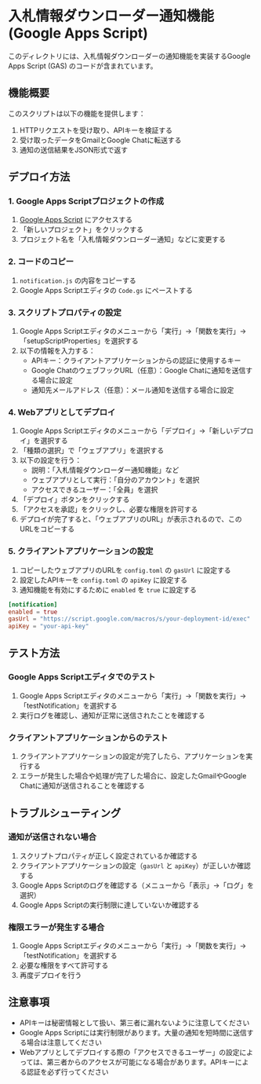 # 入札情報ダウンローダー通知機能 (Google Apps Script)

このディレクトリには、入札情報ダウンローダーの通知機能を実装するGoogle Apps Script (GAS) のコードが含まれています。

## 機能概要

このスクリプトは以下の機能を提供します：

1. HTTPリクエストを受け取り、APIキーを検証する
2. 受け取ったデータをGmailとGoogle Chatに転送する
3. 通知の送信結果をJSON形式で返す

## デプロイ方法

### 1. Google Apps Scriptプロジェクトの作成

1. [Google Apps Script](https://script.google.com/) にアクセスする
2. 「新しいプロジェクト」をクリックする
3. プロジェクト名を「入札情報ダウンローダー通知」などに変更する

### 2. コードのコピー

1. `notification.js` の内容をコピーする
2. Google Apps Scriptエディタの `Code.gs` にペーストする

### 3. スクリプトプロパティの設定

1. Google Apps Scriptエディタのメニューから「実行」→「関数を実行」→「setupScriptProperties」を選択する
2. 以下の情報を入力する：
   - APIキー：クライアントアプリケーションからの認証に使用するキー
   - Google ChatのウェブフックURL（任意）：Google Chatに通知を送信する場合に設定
   - 通知先メールアドレス（任意）：メール通知を送信する場合に設定

### 4. Webアプリとしてデプロイ

1. Google Apps Scriptエディタのメニューから「デプロイ」→「新しいデプロイ」を選択する
2. 「種類の選択」で「ウェブアプリ」を選択する
3. 以下の設定を行う：
   - 説明：「入札情報ダウンローダー通知機能」など
   - ウェブアプリとして実行：「自分のアカウント」を選択
   - アクセスできるユーザー：「全員」を選択
4. 「デプロイ」ボタンをクリックする
5. 「アクセスを承認」をクリックし、必要な権限を許可する
6. デプロイが完了すると、「ウェブアプリのURL」が表示されるので、このURLをコピーする

### 5. クライアントアプリケーションの設定

1. コピーしたウェブアプリのURLを `config.toml` の `gasUrl` に設定する
2. 設定したAPIキーを `config.toml` の `apiKey` に設定する
3. 通知機能を有効にするために `enabled` を `true` に設定する

```toml
[notification]
enabled = true
gasUrl = "https://script.google.com/macros/s/your-deployment-id/exec"
apiKey = "your-api-key"
```

## テスト方法

### Google Apps Scriptエディタでのテスト

1. Google Apps Scriptエディタのメニューから「実行」→「関数を実行」→「testNotification」を選択する
2. 実行ログを確認し、通知が正常に送信されたことを確認する

### クライアントアプリケーションからのテスト

1. クライアントアプリケーションの設定が完了したら、アプリケーションを実行する
2. エラーが発生した場合や処理が完了した場合に、設定したGmailやGoogle Chatに通知が送信されることを確認する

## トラブルシューティング

### 通知が送信されない場合

1. スクリプトプロパティが正しく設定されているか確認する
2. クライアントアプリケーションの設定（`gasUrl` と `apiKey`）が正しいか確認する
3. Google Apps Scriptのログを確認する（メニューから「表示」→「ログ」を選択）
4. Google Apps Scriptの実行制限に達していないか確認する

### 権限エラーが発生する場合

1. Google Apps Scriptエディタのメニューから「実行」→「関数を実行」→「testNotification」を選択する
2. 必要な権限をすべて許可する
3. 再度デプロイを行う

## 注意事項

- APIキーは秘密情報として扱い、第三者に漏れないように注意してください
- Google Apps Scriptには実行制限があります。大量の通知を短時間に送信する場合は注意してください
- Webアプリとしてデプロイする際の「アクセスできるユーザー」の設定によっては、第三者からのアクセスが可能になる場合があります。APIキーによる認証を必ず行ってください